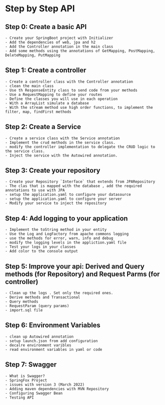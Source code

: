 # Step by Step API

## Step 0: Create a basic API
    - Create your SpringBoot project with Initializer
    - Add the dependencies of web, jpa and h2
    - Add the Controller annotation in the main class
    - Add some methods using the annotations of GetMapping, PostMapping, DeleteMapping, PutMapping

## Step 1: Create a controller
    - Create a controller class with the Controller annotation
    - clean the main class
    - Use th ResponseEntity class to send code from your methods
    - Use a RequestMapping to define your routes
    - Define the classes you will use in each operation
    - With a ArrayList simulate a database
    - With the stream method use high order functions, to implement the filter, map, findFirst methods

## Step 2: Create a Service
    - Create a service class with the Service annotation
    - Implement the crud methods in the service class.
    - modify the controller implementation to delegate the CRUD logic to the service class.
    - Inject the service with the Autowired annotation.

## Step 3: Create your repository
    - Create your Repository `Interface` that extends from JPARepository
    - The clas that is mapped with the database , add the required annotations to use with JPA
    - setup the application.yaml to configure your datasource
    - setup the application.yaml to configure your server
    - Modify your service to inject the repository
     
## Step 4: Add logging to your application
    - Implement the toString method in your entity
    - Use the Log and LogFactory from apache commons logging
    - use the methods for error, warn, info and debug
    - modify the logging levels in the appliction.yaml file
    - Test your logs in your classes
    - Add color to the console output

## Step 5: Improve your api:  Derived and Query methods (for Repository)  and Request Parms (for controller)
    - Clean up the logs . Set only the required ones.
    - Derive methods and Transactional
    - Query methods
    - RequestParam (query params)
    - import.sql file

## Step 6: Environment Variables
    - clean up Autowired annotation
    - setup launch.json from add configuration
    - decalre environment varibles
    - read environment variables in yaml or code

## Step 7: Swagger
    - What is Swagger?
    - SpringFox Project
    - issues with version 3 (March 2022)
    - Adding maven dependencies with MVN Repository    
    - Configuring Swagger Bean
    - Testing API